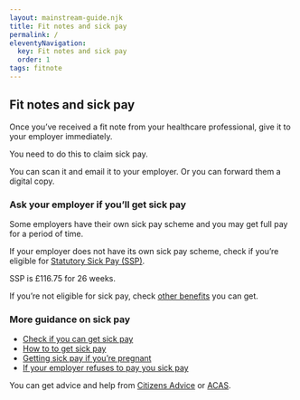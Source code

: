```yaml
---
layout: mainstream-guide.njk
title: Fit notes and sick pay
permalink: /
eleventyNavigation:
  key: Fit notes and sick pay
  order: 1
tags: fitnote
---
```


## Fit notes and sick pay

Once you’ve received a fit note from your healthcare professional, give it to your employer immediately.

You need to do this to claim sick pay.

You can scan it and email it to your employer. Or you can forward them a digital copy.

### Ask your employer if you’ll get sick pay

Some employers have their own sick pay scheme and you may get full pay for a period of time.

If your employer does not have its own sick pay scheme, check if you’re eligible for [Statutory Sick Pay (SSP)](https://gov.uk/statutory-sick-pay/what-youll-get/).

SSP is £116.75 for 26 weeks.

If you’re not eligible for sick pay, check [other benefits](/benefits-and-other-financial-help/) you can get.

### More guidance on sick pay

- [Check if you can get sick pay](https://citizensadvice.org.uk/work/sick-leave-and-sick-pay/check-if-you-can-get-sick-pay/)
- [How to to get sick pay](https://citizensadvice.org.uk/work/sick-leave-and-sick-pay/how-to-get-sick-pay/)
- [Getting sick pay if you’re pregnant](https://citizensadvice.org.uk/work/sick-leave-and-sick-pay/getting-sick-pay-when-youre-pregnant/)
- [If your employer refuses to pay you sick pay](https://citizensadvice.org.uk/work/sick-leave-and-sick-pay/if-your-employer-refuses-to-pay-you-sick-pay/)

You can get advice and help from [Citizens Advice](https://citizensadvice.org.uk/) or [ACAS](https://acas.org.uk/).
